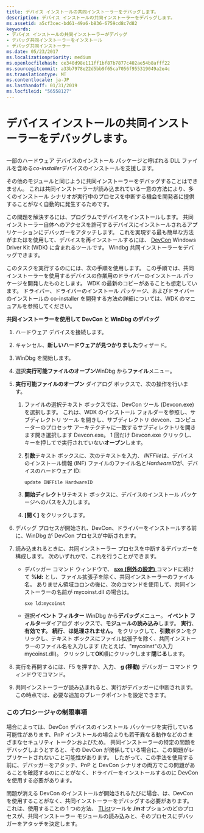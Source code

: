 ```yaml
---
title: デバイス インストールの共同インストーラーをデバッグします。
description: デバイス インストールの共同インストーラーをデバッグします。
ms.assetid: a5cf3cec-bd61-49a6-b836-6759cd8c7d82
keywords:
- デバイス インストールの共同インストーラーがデバッグ
- デバッグ共同インストーラーをインストール
- デバッグ共同インストーラー
ms.date: 05/23/2017
ms.localizationpriority: medium
ms.openlocfilehash: ce340d98e111ff1bf87b7877c402ae54b8afff22
ms.sourcegitcommit: a33b7978e22d5bb9f65ca7056f955319049a2e4c
ms.translationtype: MT
ms.contentlocale: ja-JP
ms.lasthandoff: 01/31/2019
ms.locfileid: "56558127"
---
```

# <a name="debugging-a-device-installation-co-installer"></a>デバイス インストールの共同インストーラーをデバッグします。


## <span id="ddk_debugging_dual_boot_machines_dbg"></span><span id="DDK_DEBUGGING_DUAL_BOOT_MACHINES_DBG"></span>


一部のハードウェア デバイスのインストール パッケージと呼ばれる DLL ファイルを含める*co-installer*デバイスのインストールを支援します。

その他のモジュールと同じように共同インストーラーをデバッグすることはできません。 これは共同インストーラーが読み込まれている一意の方法により、多くのインストール シナリオが実行中のプロセスを中断する機会を開発者に提供することがなく自動的に発生するためです。

この問題を解決するには、プログラムでデバイスをインストールします。 共同インストーラー自体へのアクセスを許可するデバイスにインストールされるアプリケーションにデバッガーをアタッチします。 これを実現する最も簡単な方法がまたはを使用して、デバイスを再インストールするには、 [DevCon](https://go.microsoft.com/fwlink/p/?linkid=152915) Windows Driver Kit (WDK) に含まれるツールです。 Windbg 共同インストーラーをデバッグできます。

このタスクを実行するのにには、次の手順を使用します。 この手順では、共同インストーラーを使用するデバイスの作業用のドライバーのインストール パッケージを開発したものとします。 WDK の最新のコピーがあることも想定しています。 ドライバー、ドライバーのインストール パッケージ、およびドライバーのインストールの co-installer を開発する方法の詳細については、WDK のマニュアルを参照してください。

**共同インストーラーを使用して DevCon と WinDbg のデバッグ**

1.  ハードウェア デバイスを接続します。

2.  キャンセル、**新しいハードウェアが見つかりました**ウィザード。

3.  WinDbg を開始します。

4.  選択**実行可能ファイルのオープン**WinDbg から**ファイル**メニュー。

5.  **実行可能ファイルのオープン** ダイアログ ボックスで、次の操作を行います。
    1.  ファイルの選択テキスト ボックスでは、DevCon ツール (Devcon.exe) を選択します。 これは、WDK のインストール フォルダーを参照し、サブディレクトリ ツール を開きし、サブディレクトリ devcon、コンピューターのプロセッサ アーキテクチャに一致するサブディレクトリを開きます開き選択します Devcon.exe。 1 回だけ Devcon.exe クリックし、キーを押してで実行されていない**オープン**します。
    2.  **引数**テキスト ボックスに、次のテキストを入力、 *INFFile*は、デバイスのインストール情報 (INF) ファイルのファイル名と*HardwareID*が、デバイスのハードウェア ID:

        ```text
        update INFFile HardwareID 
        ```

    3.  **開始ディレクトリ**テキスト ボックスに、デバイスのインストール パッケージへのパスを入力します。
    4.  **[開く]** をクリックします。

6.  デバッグ プロセスが開始され、DevCon、ドライバーをインストールする前に、WinDbg が DevCon プロセスが中断されます。

7.  読み込まれるときに、共同インストーラー プロセスを中断するデバッガーを構成します。 次のいずれかで、これを行うことができます。
    -   デバッガー コマンド ウィンドウで、 [ **sxe (例外の設定)** ](sx--sxd--sxe--sxi--sxn--sxr--sx---set-exceptions-.md)コマンドに続けて **%ld:** とし、ファイル拡張子を除く、共同インストーラーのファイル名。 ありません領域コロンの後に、次のコマンドを使用して、共同インストーラーの名前が mycoinst.dll の場合は。
        ```dbgcmd
        sxe ld:mycoinst 
        ```

    -   選択**イベント フィルター** WinDbg から**デバッグ**メニュー。 **イベント フィルター**ダイアログ ボックスで、**モジュールの読み込み**します。 **実行**、**有効です。** **続行**、**は処理されません。** をクリックして、**引数**ボタンをクリックし、テキスト ボックスにファイル拡張子を除く、共同インストーラーのファイル名を入力します (たとえば、"mycoinst"の入力 mycoinst.dll)。 クリックして**OK**順にクリックします**閉じる**します。

8.  実行を再開するには、F5 を押すか、入力、 **g (移動)** デバッガー コマンド ウィンドウでコマンド。

9.  共同インストーラーが読み込まれると、実行がデバッガーに中断されます。 この時点では、必要な追加のブレークポイントを設定できます。

### <a name="span-idlimitationsofthisprocedurespanspan-idlimitationsofthisprocedurespanlimitations-of-this-procedure"></a><span id="limitations_of_this_procedure"></span><span id="LIMITATIONS_OF_THIS_PROCEDURE"></span>このプロシージャの制限事項

場合によっては、DevCon デバイスのインストール パッケージを実行している可能性があります、PnP インストールの場合よりも若干異なる動作などのさまざまなセキュリティ トークンおよびため。 共同インストーラーの特定の問題をデバッグしようとすると、その DevCon が関係している場合に、この問題がレプリケートされないこと可能性があります。 したがって、この手法を使用する前に、デバッガーをアタッチ、PnP と DevCon シナリオの両方でこの問題があることを確認するのにことがなく、ドライバーをインストールするのに DevCon を使用する必要があります。

問題が消える DevCon のインストールが開始されるたびに場合、は、DevCon を使用することがなく、共同インストーラーをデバッグする必要があります。 これは、使用することの 1 つの方法、 [TList](tlist.md)ツールを **/m**オプションのどのプロセスが、共同インストーラー モジュールの読み込みと、そのプロセスにデバッガーをアタッチを決定します。

 

 





